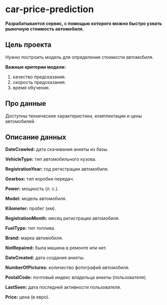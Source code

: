 # car-price-prediction
**Разрабатывается сервис, с помощью которого можно быстро узнать рыночную стоимость автомобиля.**
## Цель проекта
Нужно построить модель для определения стоимости автомобиля.

 **Важные критерии модели:**

  1. качество предсказания.
  2. скорость предсказания.
  3. время обучения.
## Про данные
Доступны технические характеристики, комплектации и цены автомобилей.
## Описание данных

**DateCrawled:** дата скачивания анкеты из базы.

**VehicleType:** тип автомобильного кузова.

**RegistrationYear:** год регистрации автомобиля.

**Gearbox:** тип коробки передач.

**Power:** мощность (л. с.).

**Model:** модель автомобиля.

**Kilometer:** пробег (км).

**RegistrationMonth:** месяц регистрации автомобиля.

**FuelType:** тип топлива.

**Brand:** марка автомобиля.

**NotRepaired:** была машина в ремонте или нет.

**DateCreated:** дата создания анкеты.

**NumberOfPictures:** количество фотографий автомобиля.

**PostalCode:** почтовый индекс владельца анкеты (пользователя).

**LastSeen:** дата последней активности пользователя.

**Price:** цена (в евро).
